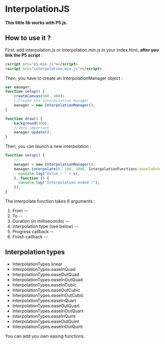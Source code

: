 # InterpolationJS
**This little lib works with P5.js.**
## How to use it ?
First, add interpolation.js or interpolation.min.js in your index.html, **after you link the P5 script** :
```html
<script src="p5.min.js"></script>
<script src="interpolation.min.js"></script>
```
Then, you have to create an InterpolationManager object :
```javascript
var manager;
function setup() {
    createCanvas(500, 400);
    //Create the interpolation manager
    manager = new InterpolationManager();
}

function draw() {
    background(100);
    //Very important
    manager.update();
}
```
Then, you can launch a new interpolation :
```javascript
function setup() {
    //...
    manager = new InterpolationManager();
    manager.interpolate(0, 100, 1000, InterpolationFunctions.easeInOutQuart, function (v) {
      console.log("Value : " + v);
    }, function () {
      console.log("Interpolation ended !");
    });
}
```
The interpolate function takes 6 arguments :
1. From --
2. To --
3. Duration (in milliseconds) --
4. Interpolation type (see below) --
5. Progress callback --
6. Finish callback --

## Interpolation types
* InterpolationTypes.linear
* InterpolationTypes.easeInQuad
* InterpolationTypes.easeOutQuad
* InterpolationTypes.easeInOutQuad
* InterpolationTypes.easeInCubic
* InterpolationTypes.easeOutCubic
* InterpolationTypes.easeInOutCubic
* InterpolationTypes.easeInQuart
* InterpolationTypes.easeOutQuart
* InterpolationTypes.easeInOutQuart
* InterpolationTypes.easeInQuint
* InterpolationTypes.easeOutQuint
* InterpolationTypes.easeInOutQuint

You can add you own easing functions.
